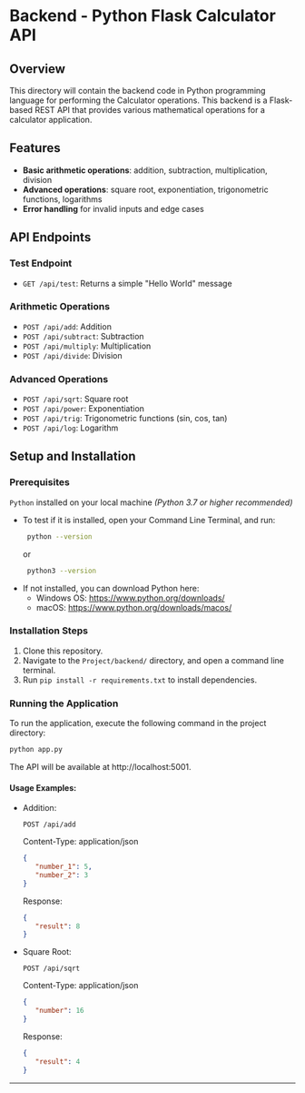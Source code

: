 # Backend - Python Flask Calculator API 

## Overview
This directory will contain the backend code in Python programming language for performing the Calculator operations. This backend is a Flask-based REST API that provides various mathematical operations for a calculator application. 

## Features
- **Basic arithmetic operations**: addition, subtraction, multiplication, division
- **Advanced operations**: square root, exponentiation, trigonometric functions, logarithms
- **Error handling** for invalid inputs and edge cases

## API Endpoints

### Test Endpoint
- `GET /api/test`: Returns a simple "Hello World" message

### Arithmetic Operations
- `POST /api/add`: Addition
- `POST /api/subtract`: Subtraction
- `POST /api/multiply`: Multiplication
- `POST /api/divide`: Division

### Advanced Operations
- `POST /api/sqrt`: Square root
- `POST /api/power`: Exponentiation
- `POST /api/trig`: Trigonometric functions (sin, cos, tan)
- `POST /api/log`: Logarithm

## Setup and Installation

### Prerequisites
`Python` installed on your local machine _(Python 3.7 or higher recommended)_
   - To test if it is installed, open your Command Line Terminal, and run:
     ```bash
      python --version
     ```
     or
     ```bash
      python3 --version
     ```
   - If not installed, you can download Python here:
     - Windows OS: https://www.python.org/downloads/
     - macOS: https://www.python.org/downloads/macos/

### Installation Steps

1. Clone this repository.
2. Navigate to the `Project/backend/` directory, and open a command line terminal.
3. Run `pip install -r requirements.txt` to install dependencies.

### Running the Application
To run the application, execute the following command in the project directory:
```bash
python app.py
```

The API will be available at http://localhost:5001.

#### Usage Examples:

- Addition:

   `POST /api/add`
   
   Content-Type: application/json
   ```json
   {
      "number_1": 5,
      "number_2": 3
   }
   ```

   Response:
   ```json
   {
      "result": 8
   }
   ```

- Square Root:
   
   `POST /api/sqrt`

   Content-Type: application/json
   ```json
   {
      "number": 16
   }
   ```

   Response:
   ```json
   {
      "result": 4
   }
   ```

---
